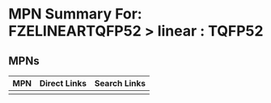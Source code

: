 



# MPN Summary For: FZELINEARTQFP52 > linear : TQFP52

## MPNs
  

|MPN|Direct Links|Search Links|
| :--- | :--- | :--- |
||||
